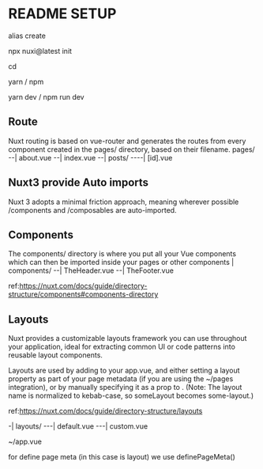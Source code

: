 # README SETUP

alias create

npx nuxi@latest init <project-name>

cd <project-name>

yarn / npm

yarn dev / npm run dev

## Route

Nuxt routing is based on vue-router and generates the routes from every component created in the pages/ directory, based on their filename.
pages/
--| about.vue
--| index.vue
--| posts/
----| [id].vue

## Nuxt3 provide Auto imports

Nuxt 3 adopts a minimal friction approach, meaning wherever possible /components and /composables are auto-imported.

## Components

The components/ directory is where you put all your Vue components which can then be imported inside your pages or other components
| components/
--| TheHeader.vue
--| TheFooter.vue

ref:https://nuxt.com/docs/guide/directory-structure/components#components-directory

## Layouts

Nuxt provides a customizable layouts framework you can use throughout your application, ideal for extracting common UI or code patterns into reusable layout components.

Layouts are used by adding <NuxtLayout> to your app.vue, and either setting a layout property as part of your page metadata (if you are using the ~/pages integration), or by manually specifying it as a prop to <NuxtLayout>. (Note: The layout name is normalized to kebab-case, so someLayout becomes some-layout.)

ref:https://nuxt.com/docs/guide/directory-structure/layouts

-| layouts/
---| default.vue
---| custom.vue

~/app.vue
<template>
<NuxtLayout :name="layout">
<NuxtPage />
</NuxtLayout>
</template>

for define page meta (in this case is layout) we use definePageMeta()

<script>
// This will work in both `<script setup>` and `<script>`
definePageMeta({
  layout: "custom",
});


## Extension

-

## Packages

-
